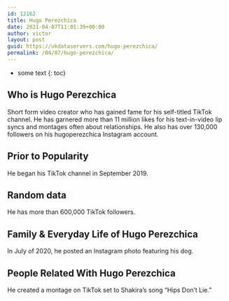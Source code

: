 ```yaml
---
id: 12162
title: Hugo Perezchica
date: 2021-04-07T11:01:39+00:00
author: victor
layout: post
guid: https://ukdataservers.com/hugo-perezchica/
permalink: /04/07/hugo-perezchica/
---
```


* some text
{: toc}


## Who is Hugo Perezchica



Short form video creator who has gained fame for his self-titled TikTok channel. He has garnered more than 11 million likes for his text-in-video lip syncs and montages often about relationships. He also has over 130,000 followers on his hugoperezchica Instagram account. 

                
                
                
## Prior to Popularity



He began his TikTok channel in September 2019.

                
                
                
## Random data



He has more than 600,000 TikTok followers. 

                
                
                
## Family & Everyday Life of Hugo Perezchica



In July of 2020, he posted an Instagram photo featuring his dog.

                
                
                
## People Related With Hugo Perezchica



He created a montage on TikTok set to Shakira&#8217;s song &#8220;Hips Don&#8217;t Lie.&#8221;

                
              
            
          
          
          